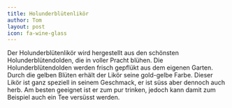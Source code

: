 ```yaml
---
title: Holunderblütenlikör
author: Tom
layout: post
icon: fa-wine-glass
---
```


Der Holunderblütenlikör wird hergestellt aus den schönsten Holunderblütendolden, die in voller Pracht blühen.
Die Holunderblütendolden werden frisch gepflükt aus dem eigenen Garten.
Durch die gelben Blüten erhält der Likör seine gold-gelbe Farbe.
Dieser Likör ist ganz speziell in seinem Geschmack,
er ist süss aber dennoch auch herb.
Am besten geeignet ist er zum pur trinken, jedoch kann damit zum Beispiel auch ein Tee versüsst werden.

